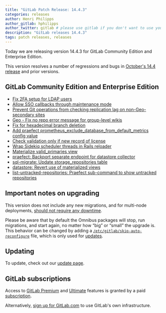 ```yaml
---
title: "GitLab Patch Release: 14.4.3"
categories: releases
author: Henri Philipps
author_gitlab: hphilipps
author_twitter: gitlab # please use gitlab if you don't want to use your own
description: "GitLab releases 14.4.3"
tags: patch releases, releases
---
```


<!-- For detailed instructions on how to complete this, please see https://gitlab.com/gitlab-org/release/docs/blob/master/general/patch/blog-post.md -->

Today we are releasing version 14.4.3 for GitLab Community Edition and Enterprise Edition.

This version resolves a number of regressions and bugs in
[October's 14.4 release](/releases/2021/10/22/gitlab-14-4-released/) and
prior versions.

## GitLab Community Edition and Enterprise Edition

* [Fix 2FA setup for LDAP users](https://gitlab.com/gitlab-org/gitlab/-/merge_requests/73538)
* [Allow SSO callbacks through maintenance mode](https://gitlab.com/gitlab-org/gitlab/-/merge_requests/73550)
* [Prevent Git operations from checking replication lag on non-Geo-secondary sites](https://gitlab.com/gitlab-org/gitlab/-/merge_requests/73952)
* [Geo - Fix no repo error message for group-level wikis](https://gitlab.com/gitlab-org/gitlab/-/merge_requests/74133)
* [Fix for hexadecimal branch deletion](https://gitlab.com/gitlab-org/gitlab/-/merge_requests/75344)
* [Add praefect prometheus_exclude_database_from_default_metrics config value](https://gitlab.com/gitlab-org/omnibus-gitlab/-/merge_requests/5740)
* [Check validation only if new record of license](https://gitlab.com/gitlab-org/gitlab/-/merge_requests/75523)
* [Wrap Sidekiq scheduler threads in Rails reloader](https://gitlab.com/gitlab-org/gitlab/-/merge_requests/74778)
* [Materialize valid_primaries view ](https://gitlab.com/gitlab-org/gitaly/-/merge_requests/4090)
* [praefect: Backport separate endpoint for datastore collector](https://gitlab.com/gitlab-org/gitaly/-/merge_requests/4094)
* [sql-migrate: Update storage_repositories table](https://gitlab.com/gitlab-org/gitaly/-/merge_requests/4113)
* [datastore: Revert use of materialized views](https://gitlab.com/gitlab-org/gitaly/-/merge_requests/4117)
* [list-untracked-repositories: Praefect sub-command to show untracked repositories](https://gitlab.com/gitlab-org/gitaly/-/merge_requests/4115)

## Important notes on upgrading

This version does not include any new migrations, and for multi-node deployments, [should not require any downtime](https://docs.gitlab.com/ee/update/#upgrading-without-downtime).

Please be aware that by default the Omnibus packages will stop, run migrations,
and start again, no matter how “big” or “small” the upgrade is. This behavior
can be changed by adding a [`/etc/gitlab/skip-auto-reconfigure`](http://docs.gitlab.com/omnibus/update/README.html) file,
which is only used for [updates](https://docs.gitlab.com/omnibus/update/README.html).

## Updating

To update, check out our [update page](/update/).

## GitLab subscriptions

Access to [GitLab Premium](/pricing/premium/) and [Ultimate](/pricing/ultimate/) features is granted by a paid [subscription](/pricing/).

Alternatively, [sign up for GitLab.com](https://gitlab.com/users/sign_in)
to use GitLab's own infrastructure.

